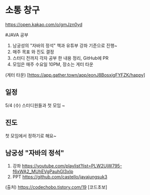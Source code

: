 # 소통 창구
https://open.kakao.com/o/gmJzn0yd

#JAVA 공부
1. 남궁성의 "자바의 정석" 책과 유튜부 강좌 기준으로 진행~
2. 매주 목표 와 진도 결정
3. 스터디 전까지 각자 공부 한 내용 정리, GitHub에 PR
4. 모임은 매주 수요일 10PM, 장소는 게터 타운
 
(게터 타운) [https://app.gather.town/app/eonJ8BosxigFYFZK/happy]

## 일정 
5/4 (수) 스터디원들과 첫 모임 ~

## 진도 
첫 모임에서 정하기로 해요~ 

## 남궁성 "자바의 정석"
1. 강좌 https://youtube.com/playlist?list=PLW2UjW795-f6xWA2_MUhEVgPauhGl3xIp
2. PPT https://github.com/castello/javajungsuk3 

(출처) https://codechobo.tistory.com/19 [코드초보]

